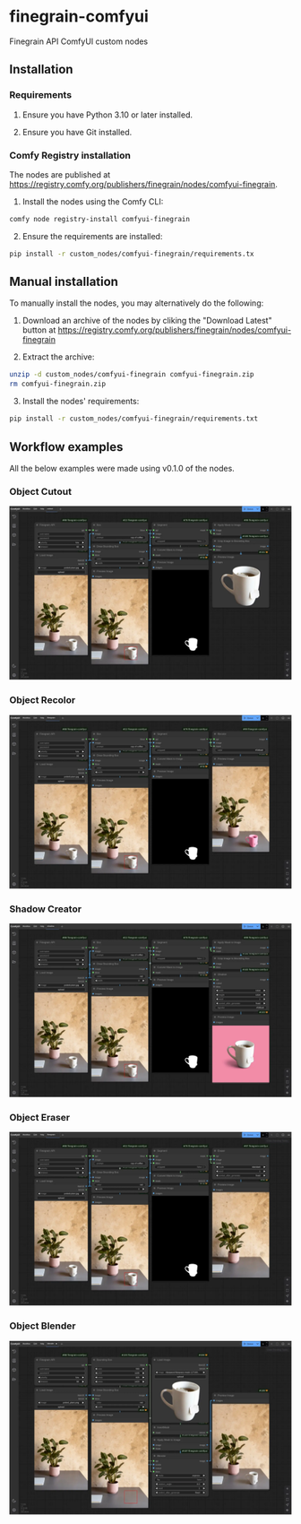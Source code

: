# finegrain-comfyui

Finegrain API ComfyUI custom nodes

## Installation

### Requirements

1. Ensure you have Python 3.10 or later installed.

2. Ensure you have Git installed.

### Comfy Registry installation

The nodes are published at https://registry.comfy.org/publishers/finegrain/nodes/comfyui-finegrain.

1. Install the nodes using the Comfy CLI:

```bash
comfy node registry-install comfyui-finegrain
```

2. Ensure the requirements are installed:

```bash
pip install -r custom_nodes/comfyui-finegrain/requirements.tx
```

## Manual installation

To manually install the nodes, you may alternatively do the following:

1. Download an archive of the nodes by cliking the "Download Latest" button at
https://registry.comfy.org/publishers/finegrain/nodes/comfyui-finegrain

2. Extract the archive:

```bash
unzip -d custom_nodes/comfyui-finegrain comfyui-finegrain.zip
rm comfyui-finegrain.zip
```

3. Install the nodes' requirements:

```bash
pip install -r custom_nodes/comfyui-finegrain/requirements.txt
```

## Workflow examples

All the below examples were made using v0.1.0 of the nodes.

### Object Cutout

[![Object Cutout example workflow](assets/cutout.webp)](assets/cutout.json)

### Object Recolor

[![Object Recolor example workflow](assets/recolor.webp)](assets/recolor.json)

### Shadow Creator

[![Shadow Creator example workflow](assets/shadow.webp)](assets/shadow.json)

### Object Eraser

[![Object Eraser example workflow](assets/eraser.webp)](assets/eraser.json)

### Object Blender

[![Object Blender example workflow](assets/blender.webp)](assets/blender.json)
